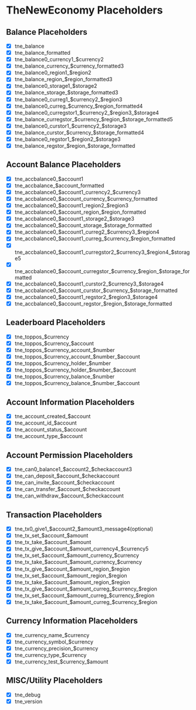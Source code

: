 # TheNewEconomy Placeholders

## Balance Placeholders

- [X] tne_balance
- [X] tne_balance_formatted
- [X] tne_balance0_currency1_$currency2
- [X] tne_balance_currency_$currency_formatted3
- [X] tne_balance0_region1_$region2
- [X] tne_balance_region_$region_formatted3
- [X] tne_balance0_storage1_$storage2
- [X] tne_balance_storage_$storage_formatted3
- [X] tne_balance0_curreg1_$currency2_$region3
- [X] tne_balance0_curreg_$currency_$region_formatted4
- [X] tne_balance0_curregstor1_$currency2_$region3_$storage4
- [X] tne_balance_curregstor_$currency_$region_$storage_formatted5
- [X] tne_balance0_curstor1_$currency2_$storage3
- [X] tne_balance_curstor_$currency_$storage_formatted4
- [X] tne_balance0_regstor1_$region2_$storage3
- [X] tne_balance_regstor_$region_$storage_formatted

## Account Balance Placeholders

- [X] tne_accbalance0_$account1
- [X] tne_accbalance_$account_formatted
- [X] tne_accbalance0_$account1_currency2_$currency3
- [X] tne_accbalance0_$account_currency_$currency_formatted
- [X] tne_accbalance0_$account1_region2_$region3
- [X] tne_accbalance0_$account_region_$region_formatted
- [X] tne_accbalance0_$account1_storage2_$storage3
- [X] tne_accbalance0_$account_storage_$storage_formatted
- [X] tne_accbalance0_$account1_curreg2_$currency3_$region4
- [X] tne_accbalance0_$account1_curreg_$currency_$region_formatted
- [X] tne_accbalance0_$account1_curregstor2_$currency3_$region4_$storage5
- [X] tne_accbalance0_$account_curregstor_$currency_$region_$storage_formatted
- [X] tne_accbalance0_$account1_curstor2_$currency3_$storage4
- [X] tne_accbalance0_$account_curstor_$currency_$storage_formatted
- [X] tne_accbalance0_$account1_regstor2_$region3_$storage4
- [X] tne_accbalance0_$account_regstor_$region_$storage_formatted

## Leaderboard Placeholders

- [X] tne_toppos_$currency
- [X] tne_toppos_$currency_$account
- [X] tne_toppos_$currency_account_$number
- [X] tne_toppos_$currency_account_$number_$account
- [X] tne_toppos_$currency_holder_$number
- [X] tne_toppos_$currency_holder_$number_$account
- [X] tne_toppos_$currency_balance_$number
- [X] tne_toppos_$currency_balance_$number_$account

## Account Information Placeholders

- [X] tne_account_created_$account
- [X] tne_account_id_$account
- [X] tne_account_status_$account
- [X] tne_account_type_$account

## Account Permission Placeholders

- [X] tne_can0_balance1_$account2_$checkaccount3
- [X] tne_can_deposit_$account_$checkaccount
- [X] tne_can_invite_$account_$checkaccount
- [X] tne_can_transfer_$account_$checkaccount
- [X] tne_can_withdraw_$account_$checkaccount

## Transaction Placeholders

- [X] tne_tx0_give1_$account2_$amount3_message4(optional)
- [X] tne_tx_set_$account_$amount
- [X] tne_tx_take_$account_$amount
- [X] tne_tx_give_$account_$amount_currency4_$currency5
- [X] tne_tx_set_$account_$amount_currency_$currency
- [X] tne_tx_take_$account_$amount_currency_$currency
- [X] tne_tx_give_$account_$amount_region_$region
- [X] tne_tx_set_$account_$amount_region_$region
- [X] tne_tx_take_$account_$amount_region_$region
- [X] tne_tx_give_$account_$amount_curreg_$currency_$region
- [X] tne_tx_set_$account_$amount_curreg_$currency_$region
- [X] tne_tx_take_$account_$amount_curreg_$currency_$region

## Currency Information Placeholders

- [X] tne_currency_name_$currency
- [X] tne_currency_symbol_$currency
- [X] tne_currency_precision_$currency
- [X] tne_currency_type_$currency
- [X] tne_currency_test_$currency_$amount

## MISC/Utility Placeholders

- [X] tne_debug
- [X] tne_version